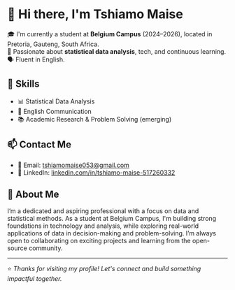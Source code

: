 # 👋 Hi there, I'm Tshiamo Maise

🎓 I'm currently a student at **Belgium Campus** (2024–2026), located in Pretoria, Gauteng, South Africa.  
📍 Passionate about **statistical data analysis**, tech, and continuous learning.  
🗣️ Fluent in English.

## 🔧 Skills
- 📊 Statistical Data Analysis
- 💬 English Communication
- 📚 Academic Research & Problem Solving (emerging)

## 📫 Contact Me
- 📧 Email: [tshiamomaise053@gmail.com](mailto:tshiamomaise053@gmail.com)
- 💼 LinkedIn: [linkedin.com/in/tshiamo-maise-517260332](https://www.linkedin.com/in/tshiamo-maise-517260332)

## 📌 About Me
I’m a dedicated and aspiring professional with a focus on data and statistical methods. As a student at Belgium Campus, I'm building strong foundations in technology and analysis, while exploring real-world applications of data in decision-making and problem-solving. I’m always open to collaborating on exciting projects and learning from the open-source community.

---

⭐️ *Thanks for visiting my profile! Let's connect and build something impactful together.*
